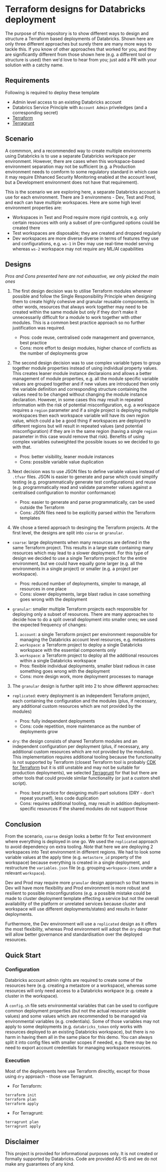 # Terraform designs for Databricks deployment

The purpose of this repository is to show different ways to design and structure a Terraform based deployments of Databricks. Shown here are only three different approaches but  surely there are many more ways to tackle this. If you know of other approaches that worked for you, and they are significantly different from those shown here (e.g. a different tool or structure is used) then we'd love to hear from you; just add a PR with your solution with a catchy name.

## Requirements

Following is required to deploy these template

- Admin level access to an existing Databricks account
- Databrics Service Principle with `Account Admin` priveledges (and a corresponding secret)
- [Terraform](https://developer.hashicorp.com/terraform/install?product_intent=terraform)
- [Terragrunt](https://terragrunt.gruntwork.io/docs/getting-started/install/)

## Scenario

A commmon, and a recommended way to create multiple environments using Databricks is to use a separate Databricks workspace per environment. However, there are cases when this workspace-based environment separation may not be sufficient (e.g. a Production environment needs to comform to some regulatory standard in which case it may require Ehhanced Security Monitoring enabled at the account level, but a Development environment does not have that requirement).

This is the scenario we are exploring here, a separate Databricks account is use for each environment. There are 3 environmens - Dev, Test and Prod, and each can have multiple workspaces. Here are some high level environment properties are:

- Workspaces in Test and Prod require more rigid controls, e.g. only certain resources with only a subset of pre-configured options could be created there
- Test workspaces are disposable; they are created and dropped regularly 
- Dev workspaces are more diverse diverse in terms of features they use and configurations, e.g. `ws-1` in Dev may use real-time model serving whereas `ws-2` workspace may not require any ML/AI capabilities

## Designs

*Pros and Cons presented here are not exhaustive, we only picked the main ones*

1. The first design decision was to utilise Terraform modules whenever possible and follow the Single Responsibility Principle when designing them to create highly cohesive and granular reusable components. In other words, resources that always work together may need to be created within the same module but only if they don’t make it unnecessarily difficult for a module to work together with other modules. This is a common best practice approach so no further justification was required.
    - Pros: code reuse, centralised code management and governance, best practice
    - Cons: more effort to design modules, higher chance of conflicts as the number of deployments grow

2. The second design decision was to use complex variable types to group together module properties instead of using individual property values. This creates leaner module instance declaraions and allows a better management of module properties, e.g. all the module specific variable values are grouped together and if new values are introduced then only the variable definition and corresponding structure containing the values need to be changed without changing the module instance declaration. However, in some cases this may result in repeated information with the risk of potential misconfiguration, e.g. a workspace requires a `region` parameter and if a single project is deploying multiple workspaces then each workspace variable will have its own region value, which could a be a good thing if workspaces are deployed to different regions but will result in repeated values (and potential misconfiguration) if they are in the same region (having a single `region` parameter in this case would remove that risk). Benefits of using complex variables outweighted the possible issues so we decided to go with that.
    - Pros: better visibility, leaner module instances
    - Cons: possible variable value duplication

3. Next decision was to use JSON files to define variable values instead of `.tfvar` files. JSON is easier to generate and parse which could simplify testing (e.g. programmatically generate test configurations) and reuse (e.g. programmatically read and validate parameter values against a centralised configuration to monitor conformance)
    - Pros: easier to generate and parse programmatically, can be used outside the Terraform
    - Cons: JSON files need to be explicitly parsed within the Terraform templates

4. We chose a tiered approach to desinging the Terraform projects. At the first level, the designs are split into `coarse` or `granular`. 
- `coarse`: large deployments when many resources are defined in the same Terraform project. This results in a large state containing many resources which may lead to a slower deployment. For this type of design we decided to use a single Terraform project for the entire environment, but we could have equally gone larger (e.g. all the environments in a single project) or smaller (e.g. a project per workspace).
    - Pros: reduced number of deployments, simpler to manage, all resources in one place
    - Cons: slower deployments, large blast radius in case something goes wrong with the deployment

- `granular`: smaller multiple Terraform projects each responsible for deploying only a subset of resources. There are many approaches to decide how to do a split overall deployment into smaller ones; we used the expected frequency of changes:
    1. `account`: a single Terraform project per environment responsible for managing the Databricks account level resources, e.g. metastores
    2. `workspace`: a Terraform project to deploy a single Databricks workspace with the essential components only
    3. `workspace`: a Terraform project to deploy all the additional resources within a single Databricks workspace

    - Pros: flexible individual deployments, smaller blast radious in case something goes wrong with the deployment
    - Cons: more design work, more deployment processes to manage

3. The `granular` design is further split into 2 to show different approaches:
- `replicated`: every deployment is an independent Terraform project, each containing the configuration and the modules (plus, if necessary, any additional custom resources which are not provided by the modules)
    - Pros: fully independent deployments
    - Cons: code repetition, more maintenance as the number of deployments grow

- `dry`: the design consists of shared Terraform modules and an independent configuration per deployment (plus, if necessary, any additional custom resources which are not provided by the modules). This implementation requires additional tooling because the functionality is not supported by Terraform (closest Terraform tool is probably [CDK for Terraform](https://developer.hashicorp.com/terraform/cdktf) but it is still unstable and may not be suitable for production deployments), we selected [Terragrunt](https://terragrunt.gruntwork.io/) for that but there are other tools that could provide similar functionality (or just a custom shell script).  
    - Pros: best practice for designing multi-part solutions (DRY - don't repeat yourself), less code duplication
    - Cons: requires additional tooling, may result in addition deployment-specific resources if the shared modules do not support those

## Conclusion

From the scenario, `coarse` design looks a better fit for Test environment where everything is deployed in one go. We used the `replicated` approach to avoid dependency on extra tooling. *Note* that here we are deploying 2 workspaces into Test environment in different regions. We had to look some variable values at the apply time (e.g. `metastore_id` property of the workspace) because everything is created in a single deployment, and restructure the `variables.json` file (e.g. grouping `workspace-items` under a relevant `workspace`).  

Dev and Prod may require more `granular` design approach so that teams in Dev will have more flexibility and Prod environment is more robust and resilient to possible misconfigurations (e.g. a possible mistake could be made to cluster deployment template effecting a service but not the overall availability of the platform or unrelated services because cluster and workspace will use different deployments/states) and results in faster deployments.

Furthermore, the Dev environment will use a `replicated` design as it offers the most flexibility, whereas Prod environment will adopt the `dry` design that will allow better governance and standardisation over the deployed resources.

## Quick Start

### Configuration

Databricks account admin rights are required to create some of the resources here (e.g. creating a metastore or a workspace), whereas some resources will only need access to a Databricks workpace (e.g. create a cluster in the workspace). 

A `config.sh` file sets environmental variables that can be used to configure common deployment properties (but not the actual resource variable values) and some values which are recommended to be managed via environmental variables (e.g. credentials). Some of those variables may not apply to some deployments (e.g. `databricks_token` only works with resources deployed to an existing Databricks workspace), but there is no harm in having them all in the same place for this demo. You can always split it into config files with smaller scopes if needed, e.g. there may be no need to export account credentials for managing workspace resources.

### Execution

Most of the deployments here use Terraform direcltly, except for those using `dry` approach - those use Terragrunt. 

- For Terraform:
```
terraform init
terraform plan
terraform apply
```

- For Terragrunt:
```
terragrunt plan
terragrunt apply
```

## Disclaimer

This project is provided for informational purposes only. It is not created or formally supported by Databricks. Code are provided AS-IS and we do not make any guarantees of any kind.